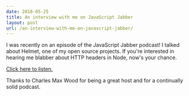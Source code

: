 ```yaml
---
date: 2018-05-25
title: An interview with me on JavaScript Jabber
layout: post
url: /an-interview-with-me-on-javascript-jabber/
---
```


I was recently on an episode of the JavaScript Jabber podcast! I talked about Helmet, one of my open source projects. If you're interested in hearing me blabber about HTTP headers in Node, now's your chance.

[Click here to listen.](https://www.youtube.com/watch?v=zzr7N3l6Evg)

Thanks to Charles Max Wood for being a great host and for a continually solid podcast.
